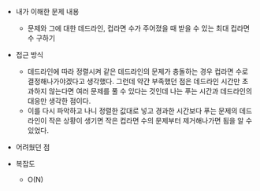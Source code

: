 * 내가 이해한 문제 내용
  - 문제와 그에 대한 데드라인, 컵라면 수가 주어졌을 때 받을 수 있는 최대 컵라면 수 구하기
  
* 접근 방식
  - 데드라인에 따라 정렬시켜 같은 데드라인의 문제가 충돌하는 경우 컵라면 수로 결정해나가야겠다고 생각했다. 그런데 약간 부족했던 점은 데드라인 시간만 초과하지 않는다면 여러 문제를 풀 수 있다는 것인데 나는 푸는 시간과 데드라인의 대응만 생각한 점이다. 
  - 이를 다시 파악하고 나니 정렬한 값대로 넣고 경과한 시간보다 푸는 문제의 데드라인이 작은 상황이 생기면 작은 컵라면 수의 문제부터 제거해나가면 됨을 알 수 있었다. 
  
* 어려웠던 점
  
* 복잡도
  - O(N)
  

